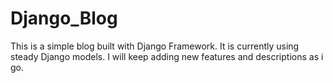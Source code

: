 # Django_Blog
This is a simple blog built with Django Framework. It is currently using steady Django models. I will keep adding new features and descriptions as i go.
